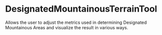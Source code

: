 # DesignatedMountainousTerrainTool
 Allows the user to adjust the metrics used in determining Designated Mountainous Areas and visualize the result in various ways.
